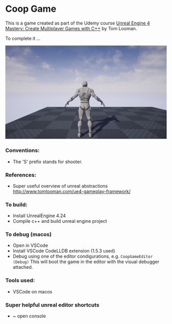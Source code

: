 # Coop Game
This is a game created as part of the Udemy course [Unreal Engine 4 Mastery: Create Multiplayer Games with C++](https://www.udemy.com/unrealengine-cpp/) by Tom Looman.

To complete it ...

![screenshot](co-op.png)

### Conventions: 
* The 'S' prefix stands for shooter.

### References:
* Super useful overview of unreal abstractions http://www.tomlooman.com/ue4-gameplay-framework/

### To build:
* Install UnrealEngine 4.24
* Compile c++ and build unreal engine project

### To debug (macos)
* Open in VSCode
* Install VSCode CodeLLDB extension (1.5.3 used)
* Debug using one of the editor condigurations, e.g. `CoopGameEditor (Debug)`
This will boot the game in the editor with the visual debugger attached.  

### Tools used:
* VSCode on macos

### Super helpful unreal editor shortcuts
* ~ open console